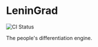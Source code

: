 # LeninGrad

![CI Status](https://github.com/abhaybd/LeninGrad/actions/workflows/ccpp.yml/badge.svg)

The people's differentiation engine.
